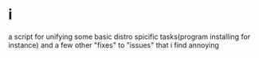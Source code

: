 # i
a script for unifying some basic distro spicific tasks(program installing for instance)
and a few other "fixes" to "issues" that i find annoying
